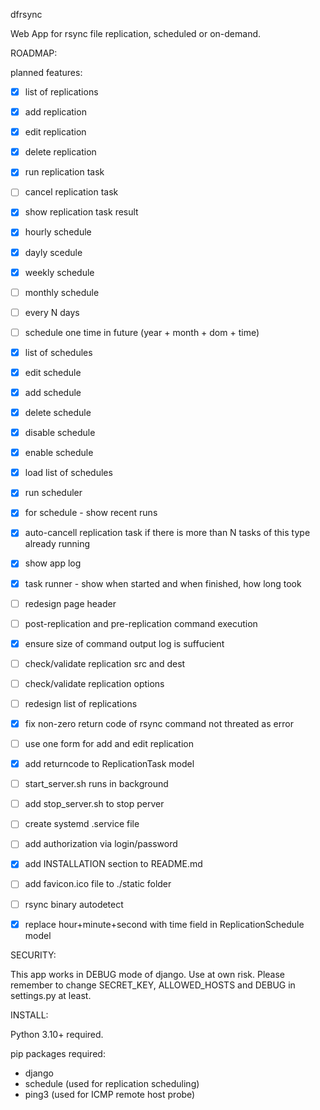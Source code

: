 dfrsync

Web App for rsync file replication, scheduled or on-demand.










ROADMAP:



planned features:

 - [x] list of replications
 - [x] add replication
 - [x] edit replication
 - [x] delete replication
 - [x] run replication task
 - [ ] cancel replication task
 - [x] show replication task result
 - [x] hourly schedule
 - [x] dayly scedule
 - [x] weekly schedule
 - [ ] monthly schedule
 - [ ] every N days
 - [ ] schedule one time in future (year + month + dom + time)
 - [x] list of schedules
 - [x] edit schedule
 - [x] add schedule
 - [x] delete schedule
 - [x] disable schedule
 - [x] enable schedule
 - [x] load list of schedules
 - [x] run scheduler
 - [x] for schedule - show recent runs
 - [x] auto-cancell replication task if there is more than N tasks of this type already running
 - [x] show app log
 - [x] task runner - show when started and when finished, how long took
 - [ ] redesign page header
 - [ ] post-replication and pre-replication command execution
 - [x] ensure size of command output log is suffucient
 - [ ] check/validate replication src and dest
 - [ ] check/validate replication options
 - [ ] redesign list of replications
 - [x] fix non-zero return code of rsync command not threated as error
 - [ ] use one form for add and edit replication
 - [x] add returncode to ReplicationTask model
 - [ ] start_server.sh runs in background
 - [ ] add stop_server.sh to stop perver
 - [ ] create systemd .service file
 - [ ] add authorization via login/password
 - [x] add INSTALLATION section to README.md
 - [ ] add favicon.ico file to ./static folder
 - [ ] rsync binary autodetect
 - [x] replace hour+minute+second with time field in ReplicationSchedule model
 



SECURITY:



This app works in DEBUG mode of django. Use at own risk.
Please remember to change SECRET_KEY, ALLOWED_HOSTS and DEBUG in settings.py at least.




INSTALL:

Python 3.10+ required.
 
pip packages required:
 - django
 - schedule (used for replication scheduling)
 - ping3 (used for ICMP remote host probe)
 


